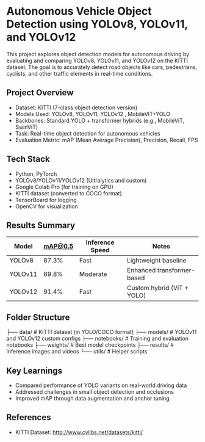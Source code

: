# Autonomous Vehicle Object Detection using YOLOv8, YOLOv11, and YOLOv12

This project explores object detection models for autonomous driving by evaluating and comparing YOLOv8, YOLOv11, and YOLOv12 on the KITTI dataset. The goal is to accurately detect road objects like cars, pedestrians, cyclists, and other traffic elements in real-time conditions.

## Project Overview

- Dataset: KITTI (7-class object detection version)
- Models Used: YOLOv8, YOLOv11, YOLOv12 , MobileVIT+YOLO
- Backbones: Standard YOLO + transformer hybrids (e.g., MobileViT, SwinViT)
- Task: Real-time object detection for autonomous vehicles
- Evaluation Metric: mAP (Mean Average Precision), Precision, Recall, FPS

## Tech Stack

- Python, PyTorch
- YOLOv8/YOLOv11/YOLOv12 (Ultralytics and custom)
- Google Colab Pro (for training on GPU)
- KITTI dataset (converted to COCO format)
- TensorBoard for logging
- OpenCV for visualization

## Results Summary

| Model   | mAP@0.5 | Inference Speed | Notes                      |
|---------|---------|------------------|----------------------------|
| YOLOv8  | 87.3%   | Fast             | Lightweight baseline       |
| YOLOv11 | 89.8%   | Moderate         | Enhanced transformer-based |
| YOLOv12 | 91.4%   | Fast             | Custom hybrid (ViT + YOLO) |

## Folder Structure

├── data/ # KITTI dataset (in YOLO/COCO format)
├── models/ # YOLOv11 and YOLOv12 custom configs
├── notebooks/ # Training and evaluation notebooks
├── weights/ # Best model checkpoints
├── results/ # Inference images and videos
└── utils/ # Helper scripts


## Key Learnings

- Compared performance of YOLO variants on real-world driving data
- Addressed challenges in small object detection and occlusions
- Improved mAP through data augmentation and anchor tuning

## References
- KITTI Dataset: http://www.cvlibs.net/datasets/kitti/

